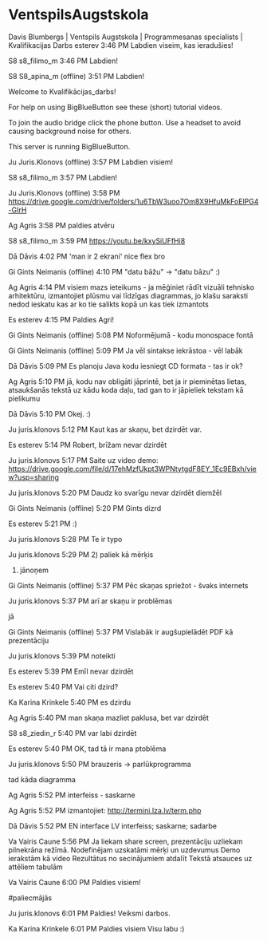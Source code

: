 # VentspilsAugstskola
Davis Blumbergs | Ventspils Augstskola | Programmesanas specialists | Kvalifikacijas Darbs
esterev
3:46 PM
Labdien viseim, kas ieradušies!

S8
s8_filimo_m
3:46 PM
Labdien!

S8
S8_apina_m
(offline)
3:51 PM
Labdien!

Welcome to Kvalifikācijas_darbs!

For help on using BigBlueButton see these (short) tutorial videos.

To join the audio bridge click the phone button. Use a headset to avoid causing background noise for others.

This server is running BigBlueButton.

Ju
Juris.Klonovs
(offline)
3:57 PM
Labdien visiem!

S8
s8_filimo_m
3:57 PM
Labdien!

Ju
Juris.Klonovs
(offline)
3:58 PM
https://drive.google.com/drive/folders/1u6TbW3uoo7Om8X9HfuMkFoElPG4-GIrH

Ag
Agris
3:58 PM
paldies atvēru

S8
s8_filimo_m
3:59 PM
https://youtu.be/kxySiUFfHi8

Dā
Dāvis
4:02 PM
'man ir 2 ekrani'
nice flex bro

Gi
Gints Neimanis
(offline)
4:10 PM
"datu bāžu" -> "datu bāzu" :)

Ag
Agris
4:14 PM
visiem mazs ieteikums - ja mēģiniet rādīt vizuāli tehnisko arhitektūru, izmantojiet plūsmu vai līdzīgas diagrammas, jo klašu saraksti nedod ieskatu kas ar ko tie salikts kopā un kas tiek izmantots

Es
esterev
4:15 PM
Paldies Agri!

Gi
Gints Neimanis
(offline)
5:08 PM
Noformējumā - kodu monospace fontā

Gi
Gints Neimanis
(offline)
5:09 PM
Ja vēl sintakse iekrāstoa - vēl labāk

Dā
Dāvis
5:09 PM
Es planoju Java kodu iesniegt CD formata - tas ir ok?

Ag
Agris
5:10 PM
jā, kodu nav obligāti jāprintē, bet ja ir pieminētas lietas, atsaukšanās tekstā uz kādu koda daļu, tad gan to ir jāpieliek tekstam kā pielikumu

Dā
Dāvis
5:10 PM
Okej. :)

Ju
juris.klonovs
5:12 PM
Kaut kas ar skaņu, bet dzirdēt var.

Es
esterev
5:14 PM
Robert, brīžam nevar dzirdēt

Ju
juris.klonovs
5:17 PM
Saite uz video demo: https://drive.google.com/file/d/17ehMzfUkpt3WPNtytgdF8EY_1Ec9EBxh/view?usp=sharing

Ju
juris.klonovs
5:20 PM
Daudz ko svarīgu nevar dzirdēt diemžēl

Gi
Gints Neimanis
(offline)
5:20 PM
Gints dizrd

Es
esterev
5:21 PM
:)

Ju
juris.klonovs
5:28 PM
Te ir typo

Ju
juris.klonovs
5:29 PM
2) paliek kā mērķis

1) jānoņem

Gi
Gints Neimanis
(offline)
5:37 PM
Pēc skaņas spriežot - švaks internets

Ju
juris.klonovs
5:37 PM
arī ar skaņu ir problēmas

jā

Gi
Gints Neimanis
(offline)
5:37 PM
Vislabāk ir augšupielādēt PDF kā prezentāciju

Ju
juris.klonovs
5:39 PM
noteikti

Es
esterev
5:39 PM
Emīl nevar dzirdēt

Es
esterev
5:40 PM
Vai citi dzird?

Ka
Karina Krinkele
5:40 PM
es dzirdu

Ag
Agris
5:40 PM
man skaņa mazliet paklusa, bet var dzirdēt

S8
s8_ziedin_r
5:40 PM
var labi dzirdēt

Es
esterev
5:40 PM
OK, tad tā ir mana ptoblēma

Ju
juris.klonovs
5:50 PM
brauzeris -> parlūkprogramma

tad kāda diagramma

Ag
Agris
5:52 PM
interfeiss - saskarne

Ag
Agris
5:52 PM
izmantojiet: http://termini.lza.lv/term.php

Dā
Dāvis
5:52 PM
EN interface
LV interfeiss; saskarne; sadarbe

Va
Vairis Caune
5:56 PM
Ja liekam share screen, prezentāciju uzliekam pilnekrāna režīmā.
Nodefinējam uzskatāmi mērķi un uzdevumus
Demo ierakstām kā video
Rezultātus no secinājumiem atdalīt
Tekstā atsauces uz attēliem tabulām

Va
Vairis Caune
6:00 PM
Paldies visiem!

#paliecmājās

Ju
juris.klonovs
6:01 PM
Paldies! Veiksmi darbos.

Ka
Karina Krinkele
6:01 PM
Paldies visiem Visu labu :)
